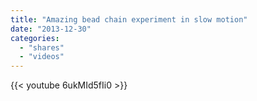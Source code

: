 ```yaml
---
title: "Amazing bead chain experiment in slow motion"
date: "2013-12-30"
categories:
  - "shares"
  - "videos"
---
```


{{< youtube 6ukMId5fIi0 >}}
